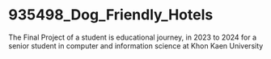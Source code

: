 # 935498_Dog_Friendly_Hotels
The Final Project of a student is educational journey, in 2023 to 2024 for a senior student in computer and information science at Khon Kaen University 
